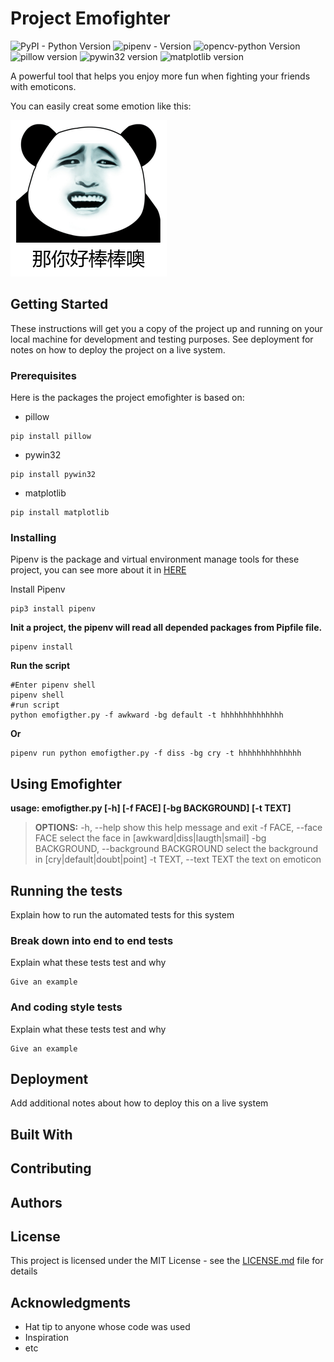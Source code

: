 # Project Emofighter
![PyPI - Python Version](https://img.shields.io/pypi/pyversions/Django.svg) ![pipenv - Version](https://img.shields.io/badge/pipenv-2018.7.1-blue.svg) ![opencv-python Version](https://img.shields.io/badge/opencv--python-3.x-green.svg) ![pillow version](https://img.shields.io/badge/Pillow-5.2.0-green.svg) ![pywin32 version](https://img.shields.io/badge/pywin32-2.2.3-green.svg) ![matplotlib version](https://img.shields.io/badge/matplotlib%20-2.2.3-green.svg)


A powerful tool that helps you enjoy more fun when fighting your friends with emoticons.

You can easily creat some emotion like this:

![Example1.1](https://github.com/Akers/emofighter/blob/master/wiki/resource/image/example/example1.1.png)

## Getting Started

These instructions will get you a copy of the project up and running on your local machine for development and testing purposes. See deployment for notes on how to deploy the project on a live system.

### Prerequisites

Here is the packages the project emofighter is based on:

 - pillow
 ```
 pip install pillow
 ```
 - pywin32
 ```
 pip install pywin32
 ```
 - matplotlib
 ```
 pip install matplotlib
 ```


### Installing

Pipenv is the package and virtual environment manage tools for these project, you can see more about it in [HERE](https://github.com/pypa/pipenv)

Install Pipenv

```
pip3 install pipenv
```

**Init a project, the pipenv will read all depended packages from Pipfile file.**
```
pipenv install
```
**Run the script**
```
#Enter pipenv shell
pipenv shell
#run script
python emofigther.py -f awkward -bg default -t hhhhhhhhhhhhhh
```
**Or**
```
pipenv run python emofigther.py -f diss -bg cry -t hhhhhhhhhhhhhh
```

## Using Emofighter
**usage: emofigther.py [-h] [-f FACE] [-bg BACKGROUND] [-t TEXT]**
>**OPTIONS:**
>-h, --help            show this help message and exit
>-f FACE, --face FACE  select the face in [awkward|diss|laugth|smail]
>-bg BACKGROUND, --background BACKGROUND
>                        select the background in [cry|default|doubt|point]
>-t TEXT, --text TEXT  the text on emoticon
 

## Running the tests

Explain how to run the automated tests for this system

### Break down into end to end tests

Explain what these tests test and why

```
Give an example
```

### And coding style tests

Explain what these tests test and why

```
Give an example
```

## Deployment

Add additional notes about how to deploy this on a live system

## Built With


## Contributing


## Authors


## License

This project is licensed under the MIT License - see the [LICENSE.md](LICENSE.md) file for details

## Acknowledgments

* Hat tip to anyone whose code was used
* Inspiration
* etc
